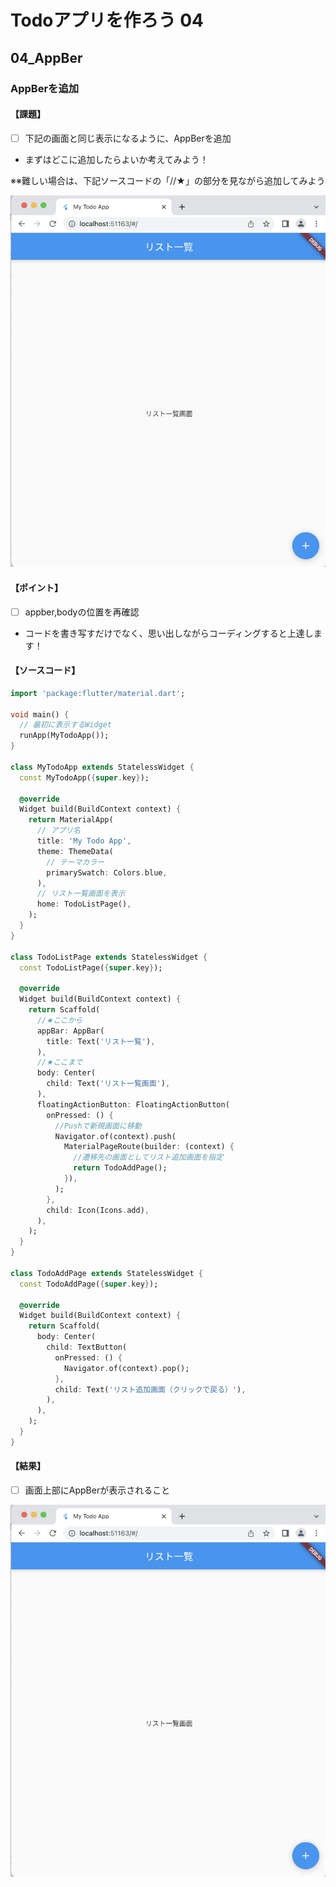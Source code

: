 # Todoアプリを作ろう 04

## 04_AppBer

### AppBerを追加

#### **【課題】**

- [ ] 下記の画面と同じ表示になるように、AppBerを追加
- まずはどこに追加したらよいか考えてみよう！

※※難しい場合は、下記ソースコードの「//★」の部分を見ながら追加してみよう

![課題画像](img/04_result.png)
  
#### **【ポイント】**

- [ ] appber,bodyの位置を再確認
- コードを書き写すだけでなく、思い出しながらコーディングすると上達します！

#### **【ソースコード】**

```Dart
import 'package:flutter/material.dart';

void main() {
  // 最初に表示するWidget
  runApp(MyTodoApp());
}

class MyTodoApp extends StatelessWidget {
  const MyTodoApp({super.key});

  @override
  Widget build(BuildContext context) {
    return MaterialApp(
      // アプリ名
      title: 'My Todo App',
      theme: ThemeData(
        // テーマカラー
        primarySwatch: Colors.blue,
      ),
      // リスト一覧画面を表示
      home: TodoListPage(),
    );
  }
}

class TodoListPage extends StatelessWidget {
  const TodoListPage({super.key});

  @override
  Widget build(BuildContext context) {
    return Scaffold(
      //★ここから
      appBar: AppBar(
        title: Text('リスト一覧'),
      ),
      //★ここまで
      body: Center(
        child: Text('リスト一覧画面'),
      ),
      floatingActionButton: FloatingActionButton(
        onPressed: () {
          //Pushで新規画面に移動
          Navigator.of(context).push(
            MaterialPageRoute(builder: (context) {
              //遷移先の画面としてリスト追加画面を指定
              return TodoAddPage();
            }),
          );
        },
        child: Icon(Icons.add),
      ),
    );
  }
}

class TodoAddPage extends StatelessWidget {
  const TodoAddPage({super.key});

  @override
  Widget build(BuildContext context) {
    return Scaffold(
      body: Center(
        child: TextButton(
          onPressed: () {
            Navigator.of(context).pop();
          },
          child: Text('リスト追加画面（クリックで戻る）'),
        ),
      ),
    );
  }
}
```

#### **【結果】**  

- [ ] 画面上部にAppBerが表示されること

![結果](img/04_result.png)
